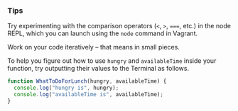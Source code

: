 ### Tips

Try experimenting with the comparison operators (`<`, `>`, `===`, etc.) in the node REPL, which you can launch using the `node` command in Vagrant.

Work on your code iteratively – that means in small pieces. 

To help you figure out how to use `hungry` and `availableTime` inside your function, try outputting their values to the Terminal as follows.

```javascript
function WhatToDoForLunch(hungry, availableTime) {
  console.log("hungry is", hungry);
  console.log("availableTime is", availableTime);
}
```